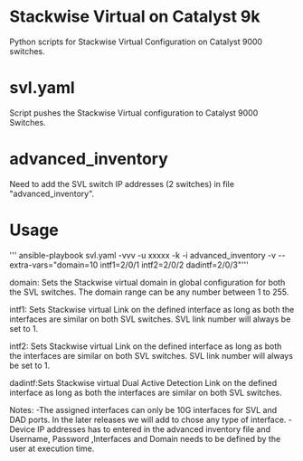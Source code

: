 # Stackwise Virtual on Catalyst 9k
Python scripts for Stackwise Virtual Configuration on Catalyst 9000 switches.
# svl.yaml
Script pushes the Stackwise Virtual configuration to Catalyst 9000 Switches.
# advanced_inventory
Need to add the SVL switch IP addresses (2 switches) in file "advanced_inventory".
# Usage
'''  ansible-playbook svl.yaml -vvv -u xxxxx -k -i advanced_inventory -v --extra-vars="domain=10 intf1=2/0/1 intf2=2/0/2 dadintf=2/0/3"'''

domain: Sets the Stackwise virtual domain in global configuration for both the SVL switches. The domain range can be any number between 1 to 255.   

intf1:  Sets Stackwise virtual Link on the defined interface as long as both the interfaces are similar on both SVL switches. SVL link number will always be set to 1.     

intf2:  Sets Stackwise virtual Link on the defined interface as long as both the interfaces are similar on both SVL switches. SVL link number will always be set to 1.  

dadintf:Sets Stackwise virtual Dual Active Detection Link on the defined interface as long as both the interfaces are similar on both SVL switches.  

Notes:
-The assigned interfaces can only be 10G interfaces for SVL and DAD ports. In the later releases we will add to chose any type of interface.
-Device IP addresses has to entered in the advanced inventory file and Username, Password ,Interfaces and Domain needs to be defined by the user at execution time.

